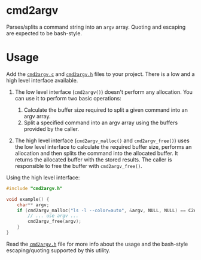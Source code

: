 
cmd2argv
========

Parses/splits a command string into an `argv` array. Quoting and escaping
are expected to be bash-style. 


Usage
=====

Add the [`cmd2argv.c`](/cmd2argv.c) and [`cmd2argv.h`](/cmd2argv.h) files
to your project. There is a low and a high level interface available.

1. The low level interface (`cmd2argv()`) doesn't perform any allocation.
   You can use it to perform two basic operations:

	1. Calculate the buffer size required to split a given command
	   into an argv array.
	2. Split a specified command into an argv array using the buffers
	   provided by the caller.

2. The high level interface (`cmd2argv_malloc()` and `cmd2argv_free()`)
   uses the low level interface to calculate the required buffer size,
   performs an allocation and then splits the command into the allocated
   buffer. It returns the allocated buffer with the stored results.
   The caller is responsible to free the buffer with `cmd2argv_free()`.


Using the high level interface:
```c
#include "cmd2argv.h"

void example() {
	char** argv;
	if (cmd2argv_malloc("ls -l --color=auto", &argv, NULL, NULL) == C2A_OK) {
		// ... use argv ...
		cmd2argv_free(argv);
	}
}
```

Read the [`cmd2argv.h`](/cmd2argv.h) file for more info about the usage
and the bash-style escaping/quoting supported by this utility.
